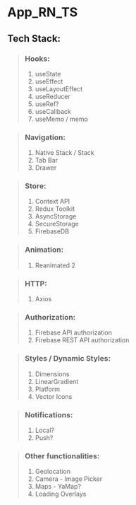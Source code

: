 # App_RN_TS
## Tech Stack:

>### Hooks:
>1. useState
>2. useEffect
>3. useLayoutEffect
>4. useReducer
>5. useRef?
>6. useCallback
>7. useMemo / memo

>### Navigation:
>1. Native Stack / Stack
>2. Tab Bar
>3. Drawer

>### Store:
>1. Context API
>2. Redux Toolkit
>3. AsyncStorage 
>4. SecureStorage
>5. FirebaseDB

>### Animation:
>1. Reanimated 2

>### HTTP:
>1. Axios

>### Authorization:
>1. Firebase API authorization
>2. Firebase REST API authorization

>### Styles / Dynamic Styles:
> 1. Dimensions
> 2. LinearGradient
> 3. Platform
> 4. Vector Icons

>### Notifications:
> 1. Local?
> 2. Push?

>### Other functionalities: 
> 1. Geolocation
> 2. Camera - Image Picker
> 3. Maps - YaMap?
> 4. Loading Overlays


